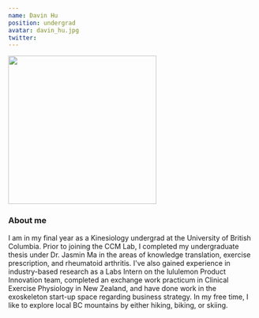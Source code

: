 ```yaml
---
name: Davin Hu
position: undergrad
avatar: davin_hu.jpg
twitter: 
---
```

<img width="300" src="{{site.baseurl}}/images/people/{{page.avatar}}" data-action="zoom">

### About me ###
I am in my final year as a Kinesiology undergrad at the University of British Columbia. Prior to joining the CCM Lab, I completed my undergraduate thesis under Dr. Jasmin Ma in the areas of knowledge translation, exercise prescription, and rheumatoid arthritis. I've also gained experience in industry-based research as a Labs Intern on the lululemon Product Innovation team, completed an exchange work practicum in Clinical Exercise Physiology in New Zealand, and have done work in the exoskeleton start-up space regarding business strategy. In my free time, I like to explore local BC mountains by either hiking, biking, or skiing.